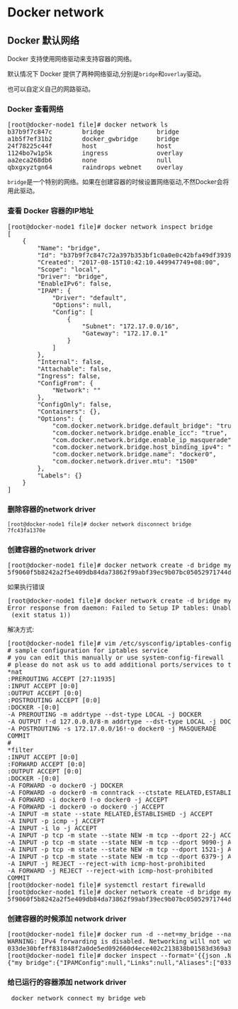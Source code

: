 # Docker network

## Docker 默认网络

Docker 支持使用网络驱动来支持容器的网络。

默认情况下 Docker 提供了两种网络驱动,分别是```bridge```和```overlay```驱动。

也可以自定义自己的网路驱动。

### Docker 查看网络

<pre>
[root@docker-node1 file]# docker network ls
b37b9f7c847c        bridge              bridge              local
a1b5f7ef31b2        docker_gwbridge     bridge              local
24f78225c44f        host                host                local
1124bo7w1p5k        ingress             overlay             swarm
aa2eca268db6        none                null                local
qbxgxyztgn64        raindrops_webnet    overlay             swarm
</pre>

```bridge```是一个特别的网络。如果在创建容器的时候设置网络驱动,不然Docker会将用此驱动。

### 查看 Docker 容器的IP地址

<pre>
[root@docker-node1 file]# docker network inspect bridge
[
    {
        "Name": "bridge",
        "Id": "b37b9f7c847c72a397b353bf1c0a0e0c42bfa49df393926e9297b121b64131f1",
        "Created": "2017-08-15T10:42:10.449947749+08:00",
        "Scope": "local",
        "Driver": "bridge",
        "EnableIPv6": false,
        "IPAM": {
            "Driver": "default",
            "Options": null,
            "Config": [
                {
                    "Subnet": "172.17.0.0/16",
                    "Gateway": "172.17.0.1"
                }
            ]
        },
        "Internal": false,
        "Attachable": false,
        "Ingress": false,
        "ConfigFrom": {
            "Network": ""
        },
        "ConfigOnly": false,
        "Containers": {},
        "Options": {
            "com.docker.network.bridge.default_bridge": "true",
            "com.docker.network.bridge.enable_icc": "true",
            "com.docker.network.bridge.enable_ip_masquerade": "true",
            "com.docker.network.bridge.host_binding_ipv4": "0.0.0.0",
            "com.docker.network.bridge.name": "docker0",
            "com.docker.network.driver.mtu": "1500"
        },
        "Labels": {}
    }
]
</pre>

### 删除容器的network driver

```[root@docker-node1 file]# docker network disconnect bridge 7fc43fa1370e```

### 创建容器的network driver

<pre>
[root@docker-node1 file]# docker network create -d bridge my_bridge
5f9060f5b8242a2f5e409db84da73862f99abf39ec9b07bc05052971744d48f0
</pre>

如果执行错误
<pre>
[root@docker-node1 file]# docker network create -d bridge my_bridge
Error response from daemon: Failed to Setup IP tables: Unable to enable SKIP DNAT rule:  (iptables failed: iptables --wait -t nat -I DOCKER -i br-3519efb10ad5 -j RETURN: iptables: No chain/target/match by that name.
 (exit status 1))
</pre>

解决方式:

<pre>
[root@docker-node1 file]# vim /etc/sysconfig/iptables-config 
# sample configuration for iptables service  
# you can edit this manually or use system-config-firewall  
# please do not ask us to add additional ports/services to this default configuration  
*nat  
:PREROUTING ACCEPT [27:11935]  
:INPUT ACCEPT [0:0]  
:OUTPUT ACCEPT [0:0]  
:POSTROUTING ACCEPT [0:0]  
:DOCKER -[0:0]  
-A PREROUTING -m addrtype --dst-type LOCAL -j DOCKER  
-A OUTPUT !-d 127.0.0.0/8-m addrtype --dst-type LOCAL -j DOCKER  
-A POSTROUTING -s 172.17.0.0/16!-o docker0 -j MASQUERADE  
COMMIT  
#  
*filter  
:INPUT ACCEPT [0:0]  
:FORWARD ACCEPT [0:0]  
:OUTPUT ACCEPT [0:0]  
:DOCKER -[0:0]  
-A FORWARD -o docker0 -j DOCKER  
-A FORWARD -o docker0 -m conntrack --ctstate RELATED,ESTABLISHED -j ACCEPT  
-A FORWARD -i docker0 !-o docker0 -j ACCEPT  
-A FORWARD -i docker0 -o docker0 -j ACCEPT  
-A INPUT -m state --state RELATED,ESTABLISHED -j ACCEPT  
-A INPUT -p icmp -j ACCEPT  
-A INPUT -i lo -j ACCEPT  
-A INPUT -p tcp -m state --state NEW -m tcp --dport 22-j ACCEPT  
-A INPUT -p tcp -m state --state NEW -m tcp --dport 9090-j ACCEPT  
-A INPUT -p tcp -m state --state NEW -m tcp --dport 1521-j ACCEPT  
-A INPUT -p tcp -m state --state NEW -m tcp --dport 6379-j ACCEPT  
-A INPUT -j REJECT --reject-with icmp-host-prohibited  
-A FORWARD -j REJECT --reject-with icmp-host-prohibited  
COMMIT
[root@docker-node1 file]# systemctl restart firewalld
[root@docker-node1 file]# docker network create -d bridge my_bridge
5f9060f5b8242a2f5e409db84da73862f99abf39ec9b07bc05052971744d48f0
</pre>

### 创建容器的时候添加 network driver

<pre>
[root@docker-node1 file]# docker run -d --net=my_bridge --name rotos centos
WARNING: IPv4 forwarding is disabled. Networking will not work.
033de30bfeff831848f2a0de5ed092660d4ece402c213838b01583d369a3e067
[root@docker-node1 file]# docker inspect --format='{{json .NetworkSettings.Networks}}'  rotos
{"my_bridge":{"IPAMConfig":null,"Links":null,"Aliases":["033de30bfeff"],"NetworkID":"5f9060f5b8242a2f5e409db84da73862f99abf39ec9b07bc05052971744d48f0","EndpointID":"","Gateway":"","IPAddress":"","IPPrefixLen":0,"IPv6Gateway":"","GlobalIPv6Address":"","GlobalIPv6PrefixLen":0,"MacAddress":"","DriverOpts":null}}
</pre>


### 给已运行的容器添加 network driver 

<pre> docker network connect my_bridge web </pre>
